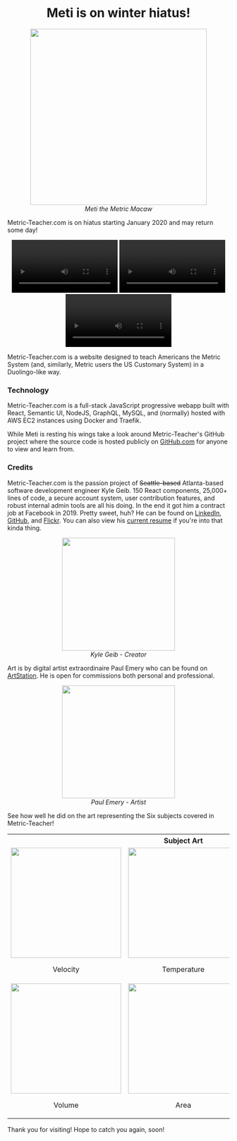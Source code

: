 <h1 align="center">Meti is on winter hiatus!</h1>

<p align="center">
  <img src="https://s3-us-west-2.amazonaws.com/metric-teacher/media/mascot/thumbs-up.png" width="400" />
  <br />
  <em>Meti the Metric Macaw</em>
</p>

Metric-Teacher.com is on hiatus starting January 2020 and may return some day!

<p align="center">
  <video loop autoplay width="240px">
    <source src="https://metric-teacher.s3-us-west-2.amazonaws.com/media/welcome/03-challenge-kickoff-short.mp4" type="video/mp4">
  </video>
  <video loop autoplay width="240px">
    <source src="https://metric-teacher.s3-us-west-2.amazonaws.com/media/welcome/04-tips.mp4" type="video/mp4">
  </video>
  <video loop autoplay width="240px">
    <source src="https://metric-teacher.s3-us-west-2.amazonaws.com/media/welcome/06-subjects.mp4" type="video/mp4">
  </video>
</p>

Metric-Teacher.com is a website designed to teach Americans the Metric System (and, similarly, Metric users the US Customary System) in a Duolingo-like way.

### Technology
Metric-Teacher.com is a full-stack JavaScript progressive webapp built with React, Semantic UI, NodeJS, GraphQL, MySQL, and (normally) hosted with AWS EC2 instances using Docker and Traefik.

While Meti is resting his wings take a look around Metric-Teacher's GitHub project where the source code is hosted publicly on [GitHub.com](https://github.com/TiE23/metric-teacher) for anyone to view and learn from.

### Credits
Metric-Teacher.com is the passion project of ~~Seattle-based~~ Atlanta-based software development engineer Kyle Geib. 150 React components, 25,000+ lines of code, a secure account system, user contribution features, and robust internal admin tools are all his doing. In the end it got him a contract job at Facebook in 2019. Pretty sweet, huh? He can be found on [LinkedIn](https://www.linkedin.com/in/kyle-m-geib/), [GitHub](https://github.com/TiE23), and [Flickr](https://flickr.com/kg-23). You can also view his [current resume](https://metric-teacher.s3-us-west-2.amazonaws.com/other/Kyle_Geib_Resume.pdf) if you're into that kinda thing.

<p align="center">
  <img src="https://metric-teacher.s3-us-west-2.amazonaws.com/media/portaits/kyle.gif" width="256" />
  <br />
  <em>Kyle Geib - Creator</em>
</p>

Art is by digital artist extraordinaire Paul Emery who can be found on [ArtStation](https://www.artstation.com/paulstation2). He is open for commissions both personal and professional.

<p align="center">
  <img src="https://metric-teacher.s3-us-west-2.amazonaws.com/media/portaits/paul.gif" width="256" />
  <br />
  <em>Paul Emery - Artist</em>
</p>

See how well he did on the art representing the Six subjects covered in Metric-Teacher!

<table align="center">
  <tr>
    <th colspan="3">
      Subject Art
    </th>
  </tr>
  <tr>
    <td align="center">
      <img src="https://metric-teacher.s3.us-west-2.amazonaws.com/media/subjects/velocity.gif" width="250" />
      <p>Velocity</p>
    </td>
    <td align="center">
      <img src="https://metric-teacher.s3.us-west-2.amazonaws.com/media/subjects/temperature.gif" width="250" />
      <p>Temperature</p>
    </td>
    <td align="center">
      <img src="https://metric-teacher.s3.us-west-2.amazonaws.com/media/subjects/mass.gif" width="250" />
      <p>Mass</p>
    </td>
  </tr>
  <tr>
    <td align="center">
      <img src="https://metric-teacher.s3.us-west-2.amazonaws.com/media/subjects/volume.gif" width="250" />
      <p>Volume</p>
    </td>
    <td align="center">
      <img src="https://metric-teacher.s3.us-west-2.amazonaws.com/media/subjects/area.gif" width="250" />
      <p>Area</p>
    </td>
    <td align="center">
      <img src="https://metric-teacher.s3.us-west-2.amazonaws.com/media/subjects/length.gif" width="250" />
      <p>Length</p>
    </td>
  </tr>
</table>


Thank you for visiting! Hope to catch you again, soon!
